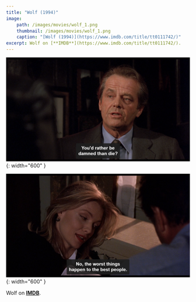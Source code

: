 ```yaml
---
title: "Wolf (1994)"
image:
    path: /images/movies/wolf_1.png
    thumbnail: /images/movies/wolf_1.png
    caption: "[Wolf (1994)](https://www.imdb.com/title/tt0111742/)"
excerpt: Wolf on [**IMDB**](https://www.imdb.com/title/tt0111742/).
---
```


![alt text](/images/movies/wolf_2.png "Title"){: width="600" }

![alt text](/images/movies/wolf_3.png "Title"){: width="600" }


Wolf on [**IMDB**](https://www.imdb.com/title/tt0111742/).

